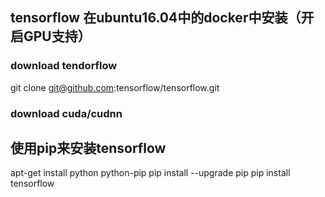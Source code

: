 ## tensorflow 在ubuntu16.04中的docker中安装（开启GPU支持）

### download tendorflow
git clone git@github.com:tensorflow/tensorflow.git
### download cuda/cudnn


## 使用pip来安装tensorflow
apt-get install python python-pip
pip install --upgrade pip
pip install tensorflow